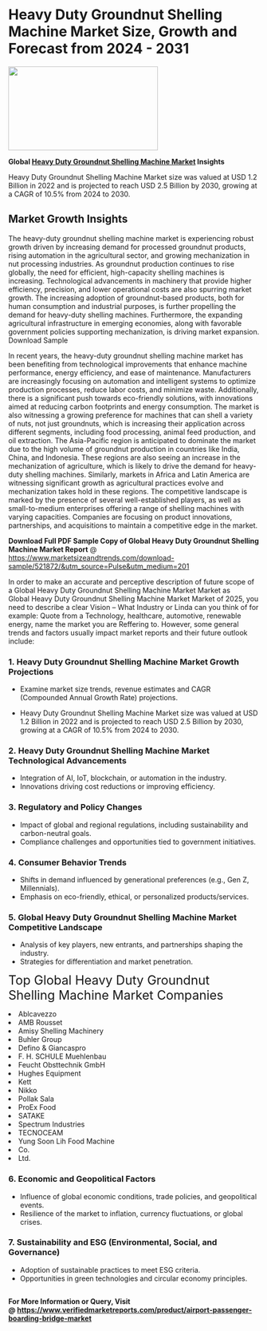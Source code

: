 <H1>Heavy Duty Groundnut Shelling Machine Market Size, Growth and Forecast from 2024 - 2031</H1><img class="aligncenter size-medium wp-image-584254" src="https://thirdeyenews.in/wp-content/uploads/2024/09/Global-Market-Research-300x168.jpeg" alt="" width="300" height="168" /><p><strong>Global&nbsp;<a href="https://www.marketsizeandtrends.com/download-sample/521872/&amp;utm_source=Pulse&amp;utm_medium=201">Heavy Duty Groundnut Shelling Machine Market</a> Insights</strong></p><p>Heavy Duty Groundnut Shelling Machine Market size was valued at USD 1.2 Billion in 2022 and is projected to reach USD 2.5 Billion by 2030, growing at a CAGR of 10.5% from 2024 to 2030.</p><p><h2>Market Growth Insights</h2> <p>The heavy-duty groundnut shelling machine market is experiencing robust growth driven by increasing demand for processed groundnut products, rising automation in the agricultural sector, and growing mechanization in nut processing industries. As groundnut production continues to rise globally, the need for efficient, high-capacity shelling machines is increasing. Technological advancements in machinery that provide higher efficiency, precision, and lower operational costs are also spurring market growth. The increasing adoption of groundnut-based products, both for human consumption and industrial purposes, is further propelling the demand for heavy-duty shelling machines. Furthermore, the expanding agricultural infrastructure in emerging economies, along with favorable government policies supporting mechanization, is driving market expansion. Download Sample</p> <p>In recent years, the heavy-duty groundnut shelling machine market has been benefiting from technological improvements that enhance machine performance, energy efficiency, and ease of maintenance. Manufacturers are increasingly focusing on automation and intelligent systems to optimize production processes, reduce labor costs, and minimize waste. Additionally, there is a significant push towards eco-friendly solutions, with innovations aimed at reducing carbon footprints and energy consumption. The market is also witnessing a growing preference for machines that can shell a variety of nuts, not just groundnuts, which is increasing their application across different segments, including food processing, animal feed production, and oil extraction. The Asia-Pacific region is anticipated to dominate the market due to the high volume of groundnut production in countries like India, China, and Indonesia. These regions are also seeing an increase in the mechanization of agriculture, which is likely to drive the demand for heavy-duty shelling machines. Similarly, markets in Africa and Latin America are witnessing significant growth as agricultural practices evolve and mechanization takes hold in these regions. The competitive landscape is marked by the presence of several well-established players, as well as small-to-medium enterprises offering a range of shelling machines with varying capacities. Companies are focusing on product innovations, partnerships, and acquisitions to maintain a competitive edge in the market. </p><p><span class=""><strong>Download Full PDF Sample Copy of Global Heavy Duty Groundnut Shelling Machine Market Report</strong> @ <a href="https://www.marketsizeandtrends.com/download-sample/521872/&amp;utm_source=Pulse&amp;utm_medium=201" target="_blank">https://www.marketsizeandtrends.com/download-sample/521872/&amp;utm_source=Pulse&amp;utm_medium=201</a></span></p><p>In order to make an accurate and perceptive description of future scope of a Global&nbsp;Heavy Duty Groundnut Shelling Machine Market Market as Global&nbsp;Heavy Duty Groundnut Shelling Machine Market Market of 2025, you need to describe a clear Vision &ndash; What Industry or Linda can you think of for example: Quote from a Technology, healthcare, automotive, renewable energy, name the market you are Reffering to. However, some general trends and factors usually impact market reports and their future outlook include:</p><h3>1.&nbsp;<strong>Heavy Duty Groundnut Shelling Machine Market Growth Projections</strong></h3><ul><li>Examine market size trends, revenue estimates and CAGR (Compounded Annual Growth Rate) projections.</li><li><p>Heavy Duty Groundnut Shelling Machine Market size was valued at USD 1.2 Billion in 2022 and is projected to reach USD 2.5 Billion by 2030, growing at a CAGR of 10.5% from 2024 to 2030.</p></li></ul><h3>2.&nbsp;<strong>Heavy Duty Groundnut Shelling Machine Market Technological Advancements</strong></h3><ul><li>Integration of AI, IoT, blockchain, or automation in the industry.</li><li>Innovations driving cost reductions or improving efficiency.</li></ul><h3>3.&nbsp;<strong>Regulatory and Policy Changes</strong></h3><ul><li>Impact of global and regional regulations, including sustainability and carbon-neutral goals.</li><li>Compliance challenges and opportunities tied to government initiatives.</li></ul><h3>4.&nbsp;<strong>Consumer Behavior Trends</strong></h3><ul><li>Shifts in demand influenced by generational preferences (e.g., Gen Z, Millennials).</li><li>Emphasis on eco-friendly, ethical, or personalized products/services.</li></ul><h3>5.&nbsp;<strong>Global Heavy Duty Groundnut Shelling Machine Market Competitive Landscape</strong></h3><ul><li>Analysis of key players, new entrants, and partnerships shaping the industry.</li><li>Strategies for differentiation and market penetration.</li></ul><p data-pm-slice="1 1 []"><span style="color: inherit; font-family: inherit; font-size: 25px;">Top Global Heavy Duty Groundnut Shelling Machine Market Companies</span></p><div class="" data-test-id=""><p><li>Ablcavezzo</li><li> AMB Rousset</li><li> Amisy Shelling Machinery</li><li> Buhler Group</li><li> Defino & Giancaspro</li><li> F. H. SCHULE Muehlenbau</li><li> Feucht Obsttechnik GmbH</li><li> Hughes Equipment</li><li> Kett</li><li> Nikko</li><li> Pollak Sala</li><li> ProEx Food</li><li> SATAKE</li><li> Spectrum Industries</li><li> TECNOCEAM</li><li> Yung Soon Lih Food Machine</li><li> Co.</li><li> Ltd.</li></p></div><h3>6.&nbsp;<strong>Economic and Geopolitical Factors</strong></h3><ul><li>Influence of global economic conditions, trade policies, and geopolitical events.</li><li>Resilience of the market to inflation, currency fluctuations, or global crises.</li></ul><h3>7.&nbsp;<strong>Sustainability and ESG (Environmental, Social, and Governance)</strong></h3><ul><li>Adoption of sustainable practices to meet ESG criteria.</li><li>Opportunities in green technologies and circular economy principles.</li></ul><h2><strong style="font-size: 14px;">For More Information or Query, Visit @&nbsp;</strong><a style="background-color: #ffffff; font-size: 14px;" href="https://www.marketsizeandtrends.com/report/heavy-duty-groundnut-shelling-machine-market/" target="_blank">https://www.verifiedmarketreports.com/product/airport-passenger-boarding-bridge-market</a></h2>
